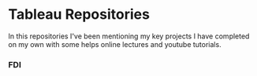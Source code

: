 # Tableau Repositories

In this repositories I've been mentioning my key projects I have completed on my own with some helps online lectures and youtube tutorials.

### FDI
